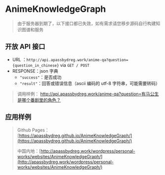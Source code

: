 # AnimeKnowledgeGraph

> 由于服务器到期了，以下接口都已失效，如有需求请您移步源码自行构建知识图谱和服务

## 开放 API 接口

- URL ：`http://api.apassbydreg.work/anime-qa?question={question_in_chinese}` via `GET / POST`
- RESPONSE：json 字典
  - `"success"`：是否成功
  - `"result"`：回答或错误信息（ascii 编码的 utf-8 字符串，可能需要转码）

> 调用样例： http://api.apassbydreg.work/anime-qa?question=有马公生是哪个番剧里的角色？

## 应用样例

> Github Pages：[https://apassbydreg.github.io/AnimeKnowledgeGraph/](https://apassbydreg.github.io/AnimeKnowledgeGraph/)
>
> 中国内地：[http://apassbydreg.work/wordpress/personal-works/websites/AnimeKnowledgeGraph/](http://apassbydreg.work/wordpress/personal-works/websites/AnimeKnowledgeGraph/)
